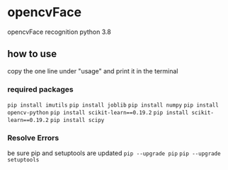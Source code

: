 # opencvFace
opencvFace recognition 
python 3.8
## how to use
 copy the one line under "usage" and print it in the terminal
### required packages
`pip install imutils`
`pip install joblib`
`pip install numpy`
`pip install opencv-python`
`pip install scikit-learn==0.19.2`
`pip install scikit-learn==0.19.2`
`pip install scipy`
### Resolve Errors
be sure pip and setuptools are updated
`pip --upgrade pip`
`pip --upgrade setuptools`
